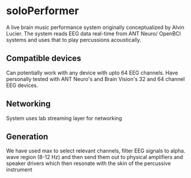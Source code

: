 # soloPerformer
A live brain music performance system originally conceptualized by Alvin Lucier. The system reads EEG data real-time from ANT Neuro/ OpenBCI systems and uses that to play percussions acoustically.

## Compatible devices
Can potentially work with any device with upto 64 EEG channels. Have personally tested with ANT Neuro's and Brain Vision's 32 and 64 channel EEG devices.

## Networking
System uses lab streaming layer for networking

## Generation
We have used max to select relevant channels, filter EEG signals to alpha. wave region (8-12 Hz) and then send them out to physical amplifiers and speaker drivers which then resonate with the skin of the percussive instrument
